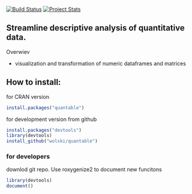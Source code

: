 [![Build Status](https://travis-ci.org/wolski/quantable.svg?branch=master)](https://travis-ci.org/wolski/quantable)
[![Project Stats](https://www.ohloh.net/p/quantable/widgets/project_thin_badge.gif)](https://www.ohloh.net/p/quantable)

## Streamline descriptive analysis of quantitative data.

Overwiev

- visualization and transformation of numeric dataframes and matrices


## How to install:
for CRAN version

```r
install.packages("quantable")
```

for development version from github

```r
install.packages("devtools")
library(devtools)
install_github("wolski/quantable")
```

### for developers

downlod git repo. Use roxygenize2 to document new funcitons

```r
library(devtools)
document()
```

